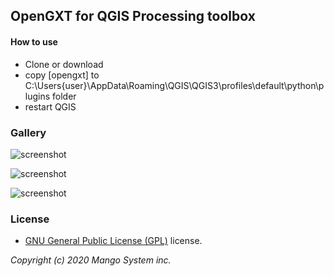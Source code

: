 ## OpenGXT for QGIS Processing toolbox

#### How to use
* Clone or download 
* copy [opengxt] to C:\Users\{user}\AppData\Roaming\QGIS\QGIS3\profiles\default\python\plugins folder
* restart QGIS

### Gallery

![screenshot](https://github.com/mapplus/qgis-opengxt-plugin/blob/master/docs/images/opengxt-plugin.png?width=800)

![screenshot](https://github.com/mapplus/qgis-opengxt-plugin/blob/master/docs/images/opengxt-plugin-processing.png?width=800)

![screenshot](https://github.com/mapplus/qgis-opengxt-plugin/blob/maste/docs/images/opengxt-plugin-processing-ex01.png?width=800)


### License

 - [GNU General Public License (GPL)](LICENSE) license.

<em>Copyright (c) 2020 Mango System inc.</em>